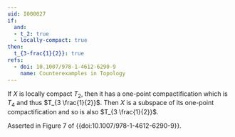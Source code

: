 ```yaml
---
uid: I000027
if:
  and:
  - t_2: true
  - locally-compact: true
then:
  t_{3-frac{1}{2}}: true
refs:
  - doi: 10.1007/978-1-4612-6290-9
    name: Counterexamples in Topology
---
```

If $X$ is locally compact $T_2$, then it has a one-point compactification which is $T_4$ and thus $T_{3 \frac{1}{2}}$. Then $X$ is a subspace of its one-point compactification and so is also $T_{3 \frac{1}{2}}$.

Asserted in Figure 7 of {{doi:10.1007/978-1-4612-6290-9}}.
